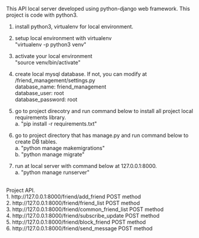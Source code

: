 
This API local server developed using python-django web framework. This project is code with python3.


1. install python3, virtualenv for local environment.

2. setup local environment with virtualenv <br />
    "virtualenv -p python3 venv"

3. activate your local environment<br />
    "source venv/bin/activate"

4. create local mysql database. If not, you can modify at <project>/friend_management/settings.py<br />
    database_name: friend_management<br />
    database_user: root<br />
    database_password: root<br />

5. go to project direcotry and run command below to install all project local requirements library.<br />
    a. "pip install -r requirements.txt"

6. go to project directory that has manage.py and run command below to create DB tables.<br />
    a. "python manage makemigrations"<br />
    b. "python manage migrate"

7. run at local server with command below at 127.0.0.1:8000.<br />
    a. "python manage runserver"
    
<br />
Project API.<br />
1. http://127.0.0.1:8000/friend/add_friend          POST method<br />
2. http://127.0.0.1:8000/friend/friend_list         POST method<br />
3. http://127.0.0.1:8000/friend/common_friend_list  POST method<br />
4. http://127.0.0.1:8000/friend/subscribe_update    POST method<br />
5. http://127.0.0.1:8000/friend/block_friend        POST method<br />
6. http://127.0.0.1:8000/friend/send_message        POST method
